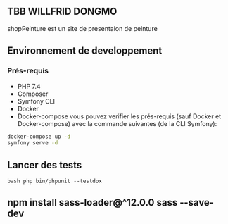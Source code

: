 ## TBB WILLFRID DONGMO
shopPeinture est un site de presentaion de peinture
## Environnement de developpement
### Prés-requis

* PHP 7.4
* Composer
* Symfony CLI
* Docker
* Docker-compose
vous pouvez verifier les prés-requis (sauf Docker et Docker-compose) avec la commande suivantes (de la CLI Symfony):

```bash
docker-compose up -d
symfony serve -d
```
## Lancer des tests
``bash
php bin/phpunit --testdox
``

##  npm install sass-loader@^12.0.0 sass --save-dev